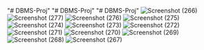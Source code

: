 "# DBMS-Proj" 
"# DBMS-Proj" 
"# DBMS-Proj" 
![Screenshot (266)](https://github.com/user-attachments/assets/e0ed4eb2-4b6c-40b9-b0c1-316589e84a42)
![Screenshot (277)](https://github.com/user-attachments/assets/71f15bbd-8930-4f11-8b31-fb430842bf93)
![Screenshot (276)](https://github.com/user-attachments/assets/aa550da3-5edd-4812-ab8d-09cdccf35f51)
![Screenshot (275)](https://github.com/user-attachments/assets/f24b92d9-7690-4e2f-b35d-91fb2c5d6729)
![Screenshot (274)](https://github.com/user-attachments/assets/15ed498f-a41b-4b91-91d2-b2cefbc94bf6)
![Screenshot (273)](https://github.com/user-attachments/assets/47d3aa94-9f85-45c1-b040-d62e734fcd9f)
![Screenshot (272)](https://github.com/user-attachments/assets/92f8c2f2-1c92-4005-8606-fcacc2d7c4c0)
![Screenshot (271)](https://github.com/user-attachments/assets/2e5eeeed-a546-4e50-a879-c468ce1dd20b)
![Screenshot (270)](https://github.com/user-attachments/assets/2330e444-02d3-44ea-9363-a0493fb9a58a)
![Screenshot (269)](https://github.com/user-attachments/assets/97b250a1-dfae-4b19-ae27-171c7b33860f)
![Screenshot (268)](https://github.com/user-attachments/assets/c99d79d0-7de4-4c52-9221-29113af48e8e)
![Screenshot (267)](https://github.com/user-attachments/assets/201fe4e7-ae90-49cc-aca8-c12b96662c99)
